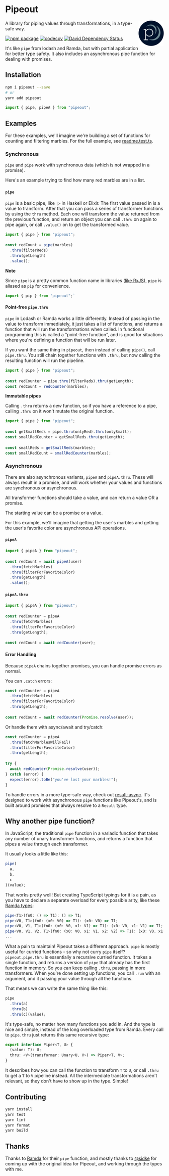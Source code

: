 # Pipeout

<img width="80" height="80" src="./assets/logo.png" alt="logo" align="right" />

A library for piping values through transformations, in a type-safe way.

[![npm package](https://img.shields.io/npm/v/pipeout.svg)](https://www.npmjs.com/package/pipeout)
[![codecov](https://codecov.io/gh/will-wow/pipeout/branch/master/graph/badge.svg)](https://codecov.io/gh/will-wow/pipeout)
[![David Dependency Status](https://david-dm.org/will-wow/pipeout.svg)](https://david-dm.org/will-wow/pipeout)

It's like `pipe` from lodash and Ramda, but with partial application for better type safety. It also includes an asynchronous pipe function for dealing with promises.

## Installation

```bash
npm i pipeout --save
# or
yarn add pipeout
```

```typescript
import { pipe, pipeA } from "pipeout";
```

## Examples

For these examples, we'll imagine we're building a set of functions for counting and filtering marbles. For the full example, see [readme.test.ts](./src/readme.test.ts).

### Synchronous

`pipe` and `pipe` work with synchronous data (which is not wrapped in a promise).

Here's an example trying to find how many red marbles are in a list.

#### `pipe`

`pipe` is a basic pipe, like `|>` in Haskell or Elixir. The first value passed in is a value to transform. After that you can pass a series of transformer functions by using the `thru` method. Each one will transform the value returned from the previous function, and return an object you can call `.thru` on again to pipe again, or call `.value()` on to get the transformed value.

```typescript
import { pipe } from "pipeout";

const redCount = pipe(marbles)
  .thru(filterReds)
  .thru(getLength)
  .value();
```

**Note**

Since `pipe` is a pretty common function name in libraries
([like RxJS](https://rxjs-dev.firebaseapp.com/api/index/function/pipe)),
`pipe` is aliased as `pip` for convenience.

```javascript
import { pip } from "pipeout";`
```

#### Point-free `pipe.thru`

`pipe` in Lodash or Ramda works a little differently. Instead of passing in the value to transform immediately, it just takes a list of functions, and returns a function that will run the transformations when called. In functional programming this is called a "point-free function", and is good for situations where you're defining a function that will be run later.

If you want the same thing in `pipeout`, then instead of calling `pipe()`, call `pipe.thru`. You still chain together functions with `.thru`, but now calling the resulting function will run the pipeline.

```typescript
import { pipe } from "pipeout";

const redCounter = pipe.thru(filterReds).thru(getLength);
const redCount = redCounter(marbles);
```

**Immutable pipes**

Calling `.thru` returns a _new_ function, so if you have a reference to a pipe, calling `.thru` on it won't mutate the original function.

```typescript
import { pipe } from "pipeout";

const getSmallReds = pipe.thru(onlyRed).thru(onlySmall);
const smallRedCounter = getSmallReds.thru(getLength);

const smallReds = getSmallReds(marbles);
const smallRedCount = smallRedCounter(marbles);
```

### Asynchronous

There are also asynchronous variants, `pipeA` and `pipeA.thru`.
These will always result in a promise, and will work whether your values and functions are synchronous or asynchronous.

All transformer functions should take a value, and can return a value OR a promise.

The starting value can be a promise or a value.

For this example, we'll imagine that getting the user's marbles and getting the user's favorite color are asynchronous API operations.

#### `pipeA`

```typescript
import { pipeA } from "pipeout";

const redCount = await pipeA(user)
  .thru(fetchMarbles)
  .thru(filterForFavoriteColor)
  .thru(getLength)
  .value();
```

#### `pipeA.thru`

```typescript
import { pipeA } from "pipeout";

const redCounter = pipeA
  .thru(fetchMarbles)
  .thru(filterForFavoriteColor)
  .thru(getLength);

const redCount = await redCounter(user);
```

#### Error Handling

Because `pipeA` chains together promises, you can handle promise errors as normal.

You can `.catch` errors:

```javascript
const redCounter = pipeA
  .thru(fetchMarbles)
  .thru(filterForFavoriteColor)
  .thru(getLength);

const redCount = await redCounter(Promise.resolve(user));
```

Or handle them with async/await and try/catch:

```javascript
const redCounter = pipeA
  .thru(fetchMarblesWillFail)
  .thru(filterForFavoriteColor)
  .thru(getLength);

try {
  await redCounter(Promise.resolve(user));
} catch (error) {
  expect(error).toBe("you've lost your marbles!");
}
```

To handle errors in a more type-safe way, check out [result-async](https://github.com/will-wow/result-async). It's designed to work with asynchronous `pipe` functions like Pipeout's, and is built around promises that always resolve to a `Result` type.

## Why another pipe function?

In JavaScript, the traditional `pipe` function in a variadic function that takes any number of unary transformer functions, and returns a function that pipes a value through each transformer.

It usually looks a little like this:

```javascript
pipe(
  a,
  b,
  c
)(value);
```

That works pretty well! But creating TypeScript typings for it is a pain, as you have to declare a separate overload for every possible arity, like these [Ramda types](https://github.com/Saul-Mirone/DefinitelyTyped/blob/e99d2d4e482b4a1f10523b7f6201dd413b33bcad/types/ramda/index.d.ts#L2183):

```typescript
pipe<T1>(fn0: () => T1): () => T1;
pipe<V0, T1>(fn0: (x0: V0) => T1): (x0: V0) => T1;
pipe<V0, V1, T1>(fn0: (x0: V0, x1: V1) => T1): (x0: V0, x1: V1) => T1;
pipe<V0, V1, V2, T1>(fn0: (x0: V0, x1: V1, x2: V2) => T1): (x0: V0, x1: V1, x2: V2) => T1;
...
```

What a pain to maintain! Pipeout takes a different approach. `pipe` is mostly useful for curried functions - so why not curry `pipe` itself? `pipeout.pipe.thru` is essentially a recursive curried function. It takes a single function, and returns a version of `pipe` that already has the first function in memory. So you can keep calling `.thru`, passing in more transformers. When you're done setting up functions, you call `.run` with an argument, and it passing your value through all the functions.

That means we can write the same thing like this:

```javascript
pipe
  .thru(a)
  .thru(b)
  .thru(c)(value);
```

It's type-safe, no matter how many functions you add in. And the type is nice and simple, instead of the long overloaded type from Ramda. Every call to `pipe.thru` just returns this same recursive type:

```typescript
export interface Piper<T, U> {
  (value: T): U;
  thru: <V>(transformer: Unary<U, V>) => Piper<T, V>;
}
```

It describes how you can call the function to transform `T` to `U`, or call `.thru` to get a `T` to `V` pipeline instead. All the intermediate transformations aren't relevant, so they don't have to show up in the type. Simple!

## Contributing

```bash
yarn install
yarn test
yarn lint
yarn format
yarn build
```

## Thanks

Thanks to [Ramda](https://ramdajs.com) for their `pipe` function, and mostly thanks to [@sidke](sidkey) for coming up with the original idea for Pipeout, and working through the types with me.
